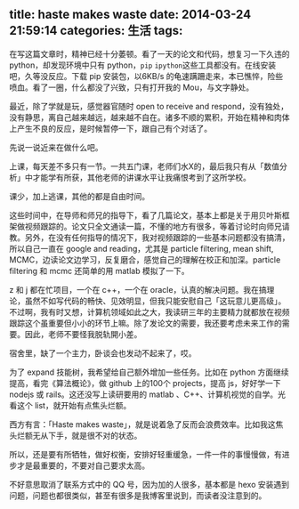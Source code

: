 title: haste makes waste
date: 2014-03-24 21:59:14
categories: 生活
tags:
---
在写这篇文章时，精神已经十分萎顿。看了一天的论文和代码，想复习一下久违的 python，却发现环境中只有 python，`pip` `ipython`这些工具都没有。在线安装吧，久等没反应。下载 pip 安装包，以6KB/s 的龟速蹒跚走来，本已憔悴，险些喷血。看了一圈，什么都没了兴致，只有打开我的 Mou，与文字静处。

最近，除了学就是玩，感觉器官随时 open to receive and respond，没有独处，没有静思，离自己越来越远，越来越不自在。诸多不顺的累积，开始在精神和肉体上产生不良的反应，是时候暂停一下，跟自己有个对话了。

先说一说近来在做什么吧。

上课，每天差不多只有一节。一共五门课，老师们水X的，最后我只有从「数值分析」中才能学有所获，其他老师的讲课水平让我痛恨考到了这所学校。

课少，加上逃课，其他的都是自由时间。

这些时间中，在导师和师兄的指导下，看了几篇论文，基本上都是关于用贝叶斯框架做视频跟踪的。论文只全文通读一篇，不懂的地方有很多，等着讨论时向师兄请教。另外，在没有任何指导的情况下，我对视频跟踪的一些基本问题都没有搞清，所以自己一直在 google and reading，尤其是 particle filtering, mean shift, MCMC，边读论文边学习，反复磨合，感觉自己的理解在校正和加深。particle filtering 和 mcmc 还简单的用 matlab 模拟了一下。

<!--more-->

z 和 j 都在忙项目，一个在 c++，一个在 oracle，认真的解决问题。我在搞理论，虽然不如写代码的畅快、见效明显，但我只能安慰自己「这玩意儿更高级」。不过啊，我有时又想，计算机领域如此之大，我读研三年的主要精力就都放在视频跟踪这个虽重要但小小的环节上嘛。除了发论文的需要，我还要考虑未来工作的需要。因此，老师不要怪我脱轨開小差。

宿舍里，缺了一个主力，卧谈会也发动不起来了，哎。

为了 expand 技能树，我希望给自己额外增加一些任务。比如在 python 方面继续提高，看完《算法概论》，做 github 上的100个 projects，提高 js，好好学一下 nodejs 或 rails。这还没写上读研要用的 matlab 、C++、计算机视觉的自学。光看这个 list，就开始有点焦头烂额。

西方有言：「Haste makes waste」，就是说着急了反而会浪费效率。比如我这焦头烂额无从下手，就是很不对的状态。

所以，还是要有所牺牲，做好权衡，安排好轻重缓急，一件一件的事慢慢做，有进步才是最重要的，不要对自己要求太高。

不好意思取消了联系方式中的 QQ 号，因为加的人很多，基本都是 hexo 安装遇到问题，问题也都很类似，甚至有很多是我博客里说到，而读者没注意到的。